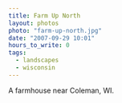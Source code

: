 ```yaml
---
title: Farm Up North
layout: photos
photo: "farm-up-north.jpg"
date: "2007-09-29 10:01"
hours_to_write: 0
tags:
  - landscapes
  - wisconsin
---
```


A farmhouse near Coleman, WI. 
